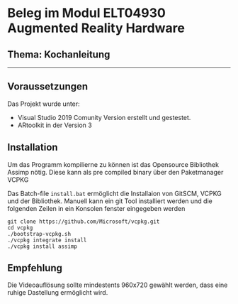 # Beleg im Modul ELT04930 Augmented Reality Hardware
## Thema: Kochanleitung
----------
## Voraussetzungen
Das Projekt wurde unter:
- Visual Studio 2019 Comunity Version erstellt und gestestet.  
- ARtoolkit in der Version 3

## Installation
Um das Programm kompilierne zu können ist das Opensource Bibliothek Assimp nötig. Diese kann als pre compiled binary über den Paketmanager VCPKG 

Das Batch-file `install.bat` ermöglicht die Installaion von GitSCM, VCPKG und der Bibliothek. Manuell kann ein git Tool installiert werden und die folgenden Zeilen in ein Konsolen fenster eingegeben werden
 
 ```
git clone https://github.com/Microsoft/vcpkg.git
cd vcpkg
./bootstrap-vcpkg.sh
./vcpkg integrate install
./vcpkg install assimp
```
## Empfehlung 
Die Videoauflösung sollte mindestents 960x720 gewählt werden, dass eine ruhige Dastellung ermöglicht wird. 

